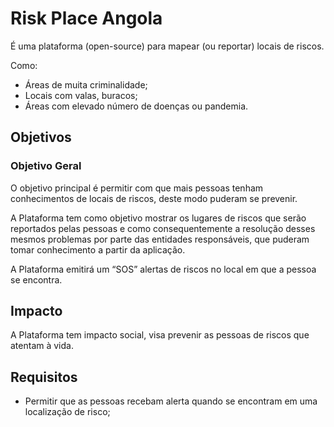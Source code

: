 # Risk Place Angola

É uma plataforma (open-source) para mapear (ou reportar) locais de riscos.

Como: 
- Áreas de muita criminalidade;
- Locais com valas, buracos;
- Áreas com elevado número de doenças ou pandemia.

## Objetivos

### Objetivo Geral

O objetivo principal é permitir com que mais pessoas tenham conhecimentos de locais de riscos, deste modo puderam se prevenir.

A Plataforma tem como objetivo mostrar os lugares de riscos que serão reportados pelas pessoas e como consequentemente a resolução desses mesmos problemas por parte das entidades responsáveis, que puderam tomar conhecimento a partir da aplicação.

A Plataforma emitirá um “SOS” alertas de riscos no local em que a pessoa se encontra.

## Impacto

A Plataforma tem impacto social, visa prevenir as pessoas de riscos que atentam à vida.

## Requisitos

- Permitir que as pessoas recebam alerta quando se encontram em uma localização de risco;
